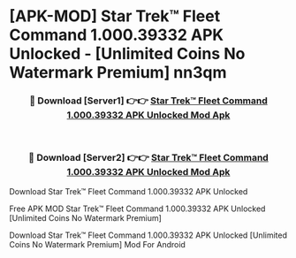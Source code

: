 # [APK-MOD] Star Trek™ Fleet Command 1.000.39332 APK Unlocked - [Unlimited Coins No Watermark Premium] nn3qm



<div align="center">
<h3>🔴 Download [Server1] 👉👉 <a href="https://momento.my/?title=Star_Trek™_Fleet_Command_1.000.39332_APK_Unlocked">Star Trek™ Fleet Command 1.000.39332 APK Unlocked Mod Apk</a></h3><br>

<h3>🔴 Download [Server2] 👉👉 <a href="https://momento.my/?title=Star_Trek™_Fleet_Command_1.000.39332_APK_Unlocked">Star Trek™ Fleet Command 1.000.39332 APK Unlocked Mod Apk</a></h3>
</div>



Download Star Trek™ Fleet Command 1.000.39332 APK Unlocked 

Free APK MOD Star Trek™ Fleet Command 1.000.39332 APK Unlocked [Unlimited Coins No Watermark Premium]

Download Star Trek™ Fleet Command 1.000.39332 APK Unlocked [Unlimited Coins No Watermark Premium] Mod For Android
